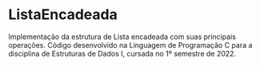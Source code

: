 # ListaEncadeada
Implementação da estrutura de Lista encadeada com suas principais operações. Código desenvolvido na Linguagem de Programação C para a disciplina de Estruturas de Dados I, cursada no 1º semestre de 2022.
